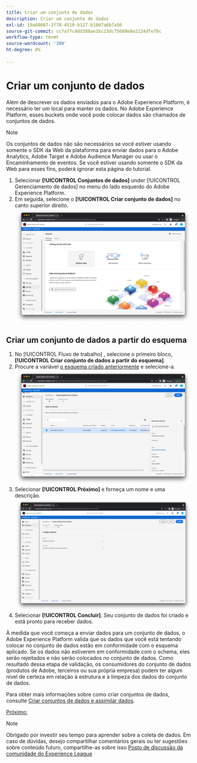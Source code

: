 ```yaml
---
title: Criar um conjunto de dados
description: Criar um conjunto de dados
exl-id: 19a60087-2f78-4510-b127-b1007a6b7a56
source-git-commit: cc7a77c4dd380ae1bc23dc75608e8e2224dfe78c
workflow-type: tm+mt
source-wordcount: '308'
ht-degree: 0%

---
```


# Criar um conjunto de dados

Além de descrever os dados enviados para o Adobe Experience Platform, é necessário ter um local para manter os dados. No Adobe Experience Platform, esses buckets onde você pode colocar dados são chamados de conjuntos de dados.

>[!NOTE]
>
>Os conjuntos de dados não são necessários se você estiver usando somente o SDK da Web da plataforma para enviar dados para o Adobe Analytics, Adobe Target e Adobe Audience Manager ou usar o Encaminhamento de eventos. Se você estiver usando somente o SDK da Web para esses fins, poderá ignorar esta página do tutorial.

1. Selecionar **[!UICONTROL Conjuntos de dados]** under [!UICONTROL Gerenciamento de dados] no menu do lado esquerdo do Adobe Experience Platform.
1. Em seguida, selecione o **[!UICONTROL Criar conjunto de dados]** no canto superior direito.
   ![Exibição de conjuntos de dados](../assets/datasets-view.png)

## Criar um conjunto de dados a partir do esquema

1. No [!UICONTROL Fluxo de trabalho] , selecione o primeiro bloco, **[!UICONTROL Criar conjunto de dados a partir do esquema]**.
1. Procure a variável [o esquema criado anteriormente](create-a-schema.md) e selecione-a.
   ![Seleção de esquema](../assets/schema-selection.png)
1. Selecionar **[!UICONTROL Próximo]** e forneça um nome e uma descrição.
   ![Nome e descrição do conjunto de dados](../assets/dataset-name-description.png)
1. Selecionar **[!UICONTROL Concluir]**. Seu conjunto de dados foi criado e está pronto para receber dados.

À medida que você começa a enviar dados para um conjunto de dados, o Adobe Experience Platform valida que os dados que você está tentando colocar no conjunto de dados estão em conformidade com o esquema aplicado. Se os dados não estiverem em conformidade com o schema, eles serão rejeitados e não serão colocados no conjunto de dados. Como resultado dessa etapa de validação, os consumidores do conjunto de dados (produtos de Adobe, terceiros ou sua própria empresa) podem ter algum nível de certeza em relação à estrutura e à limpeza dos dados do conjunto de dados.

Para obter mais informações sobre como criar conjuntos de dados, consulte [Criar conjuntos de dados e assimilar dados](/help/platform/data-ingestion/create-datasets-and-ingest-data.md).

[Próximo: ](create-a-datastream.md)

>[!NOTE]
>
>Obrigado por investir seu tempo para aprender sobre a coleta de dados. Em caso de dúvidas, desejo compartilhar comentários gerais ou ter sugestões sobre conteúdo futuro, compartilhe-as sobre isso [Posto de discussão da comunidade do Experience League](https://experienceleaguecommunities.adobe.com/t5/adobe-experience-platform-launch/tutorial-discussion-use-adobe-experience-platform-data/m-p/543877)

